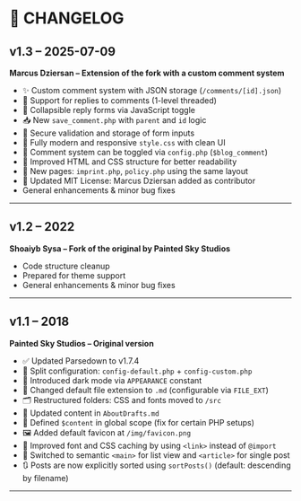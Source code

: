 # 📝 CHANGELOG

## v1.3 – 2025-07-09  
**Marcus Dziersan – Extension of the fork with a custom comment system**

- ✨ Custom comment system with JSON storage (`/comments/[id].json`)
- 💬 Support for replies to comments (1-level threaded)
- 🔘 Collapsible reply forms via JavaScript toggle
- 📥 New `save_comment.php` with `parent` and `id` logic
- 🧾 Secure validation and storage of form inputs
- 🎨 Fully modern and responsive `style.css` with clean UI
- 🧩 Comment system can be toggled via `config.php` (`$blog_comment`)
- 🧱 Improved HTML and CSS structure for better readability
- 📄 New pages: `imprint.php`, `policy.php` using the same layout
- 📜 Updated MIT License: Marcus Dziersan added as contributor
- General enhancements & minor bug fixes

---

## v1.2 – 2022  
**Shoaiyb Sysa – Fork of the original by Painted Sky Studios**

- Code structure cleanup
- Prepared for theme support
- General enhancements & minor bug fixes

---

## v1.1 – 2018  
**Painted Sky Studios – Original version**

- ✅ Updated Parsedown to v1.7.4
- 🔧 Split configuration: `config-default.php` + `config-custom.php`
- 🌙 Introduced dark mode via `APPEARANCE` constant
- 📄 Changed default file extension to `.md` (configurable via `FILE_EXT`)
- 🗂 Restructured folders: CSS and fonts moved to `/src`
- 📝 Updated content in `AboutDrafts.md`
- 🐛 Defined `$content` in global scope (fix for certain PHP setups)
- 🖼 Added default favicon at `/img/favicon.png`
- 🚀 Improved font and CSS caching by using `<link>` instead of `@import`
- 🧠 Switched to semantic `<main>` for list view and `<article>` for single post
- 🔃 Posts are now explicitly sorted using `sortPosts()` (default: descending by filename)

---